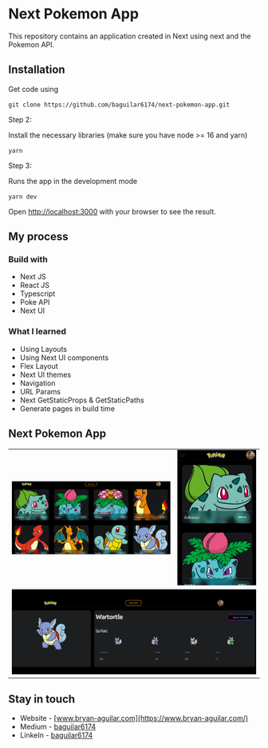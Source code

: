 # Next Pokemon App

This repository contains an application created in Next using next and the Pokemon API.

## Installation

Get code using

```
git clone https://github.com/baguilar6174/next-pokemon-app.git
```

Step 2:

Install the necessary libraries (make sure you have node >= 16 and yarn)

```
yarn
```

Step 3:

Runs the app in the development mode

```
yarn dev
```

Open [http://localhost:3000](http://localhost:3000) with your browser to see the result.

## My process

### Build with

- Next JS
- React JS
- Typescript
- Poke API
- Next UI

### What I learned

- Using Layouts
- Using Next UI components
- Flex Layout
- Next UI themes
- Navigation
- URL Params
- Next GetStaticProps & GetStaticPaths
- Generate pages in build time

## Next Pokemon App

<table>
  <tr>
    <td align="center" valign="center"><img src="./media/1.png" width="100%"></td>
    <td align="center" valign="center"><img src="./media/2.png" width="100%"></td>
  </tr>
  <tr>
    <td colspan="2" align="center" valign="center"><img src="./media/3.png" width="100%"></td>
  </tr>
 </table>

## Stay in touch

- Website - [www.bryan-aguilar.com](https://www.bryan-aguilar.com/)
- Medium - [baguilar6174](https://baguilar6174.medium.com/)
- LinkeIn - [baguilar6174](https://www.linkedin.com/in/baguilar6174)
